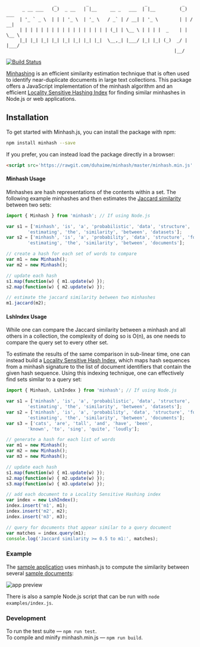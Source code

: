 ```
                  _           _                     _             _
      _ __ ___   (_)  _ __   | |__     __ _   ___  | |__         (_)  ___
     | '_ ` _ \  | | | '_ \  | '_ \   / _` | / __| | '_ \        | | / __|
     | | | | | | | | | | | | | | | | | (_| | \__ \ | | | |  _    | | \__ \
     |_| |_| |_| |_| |_| |_| |_| |_|  \__,_| |___/ |_| |_| (_)  _/ | |___/
                                                               |__/
```

[![Build Status](https://travis-ci.org/duhaime/minhash.svg?branch=master)](https://travis-ci.org/duhaime/minhash)

[Minhashing](https://en.wikipedia.org/wiki/MinHash) is an efficient similarity estimation technique that is often used to identify near-duplicate documents in large text collections. This package offers a JavaScript implementation of the minhash algorithm and an efficient [Locality Sensitive Hashing Index](https://en.wikipedia.org/wiki/Locality-sensitive_hashing) for finding similar minhashes in Node.js or web applications.

## Installation

To get started with Minhash.js, you can install the package with npm:

```bash
npm install minhash --save
```

If you prefer, you can instead load the package directly in a browser:

```html
<script src='https://rawgit.com/duhaime/minhash/master/minhash.min.js' />
```

#### Minhash Usage

Minhashes are hash representations of the contents within a set. The following example minhashes and then estimates the [Jaccard similarity](https://en.wikipedia.org/wiki/Jaccard_index) between two sets:

```javascript
import { Minhash } from 'minhash'; // If using Node.js

var s1 = ['minhash', 'is', 'a', 'probabilistic', 'data', 'structure', 'for',
        'estimating', 'the', 'similarity', 'between', 'datasets'];
var s2 = ['minhash', 'is', 'a', 'probability', 'data', 'structure', 'for',
        'estimating', 'the', 'similarity', 'between', 'documents'];

// create a hash for each set of words to compare
var m1 = new Minhash();
var m2 = new Minhash();

// update each hash
s1.map(function(w) { m1.update(w) });
s2.map(function(w) { m2.update(w) });

// estimate the jaccard similarity between two minhashes
m1.jaccard(m2);
```

#### LshIndex Usage

While one can compare the Jaccard similarity between a minhash and all others in a collection, the complexity of doing so is O(n), as one needs to compare the query set to every other set.

To estimate the results of the same comparison in sub-linear time, one can instead build a [Locality Sensitive Hash Index](http://infolab.stanford.edu/~ullman/mmds/ch3.pdf), which maps hash sequences from a minhash signature to the list of document identifiers that contain the given hash sequence. Using this indexing technique, one can effectively find sets similar to a query set:

```javascript
import { Minhash, LshIndex } from 'minhash'; // If using Node.js

var s1 = ['minhash', 'is', 'a', 'probabilistic', 'data', 'structure', 'for',
        'estimating', 'the', 'similarity', 'between', 'datasets'];
var s2 = ['minhash', 'is', 'a', 'probability', 'data', 'structure', 'for',
        'estimating', 'the', 'similarity', 'between', 'documents'];
var s3 = ['cats', 'are', 'tall', 'and', 'have', 'been',
        'known', 'to', 'sing', 'quite', 'loudly'];

// generate a hash for each list of words
var m1 = new Minhash();
var m2 = new Minhash();
var m3 = new Minhash();

// update each hash
s1.map(function(w) { m1.update(w) });
s2.map(function(w) { m2.update(w) });
s3.map(function(w) { m3.update(w) });

// add each document to a Locality Sensitive Hashing index
var index = new LshIndex();
index.insert('m1', m1);
index.insert('m2', m2);
index.insert('m3', m3);

// query for documents that appear similar to a query document
var matches = index.query(m1);
console.log('Jaccard similarity >= 0.5 to m1:', matches);
```

### Example

The [sample application](https://duhaime.github.io/minhash/) uses minhash.js to compute the similarity between several [sample documents](https://github.com/duhaime/minhash/tree/gh-pages/texts):

![app preview](https://raw.githubusercontent.com/duhaime/minhash/master/images/preview.png)

There is also a sample Node.js script that can be run with `node examples/index.js`.

### Development

To run the test suite — `npm run test`.  
To compile and minify minhash.min.js — `npm run build`.